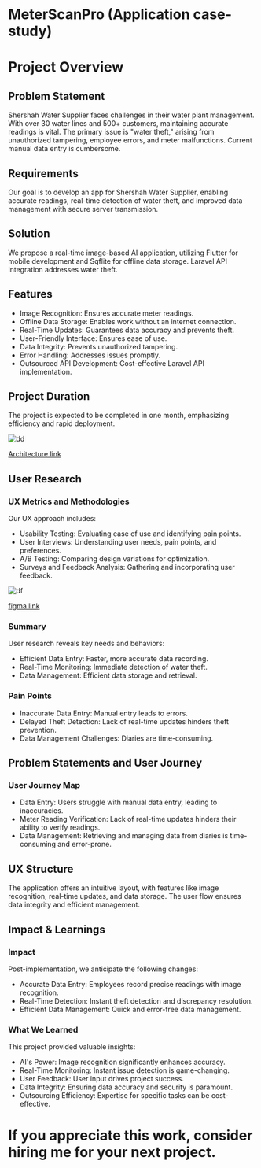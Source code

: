 # MeterScanPro (Application case-study)

# Project Overview

## Problem Statement
Shershah Water Supplier faces challenges in their water plant management. With over 30 water lines and 500+ customers, maintaining accurate readings is vital. The primary issue is "water theft," arising from unauthorized tampering, employee errors, and meter malfunctions. Current manual data entry is cumbersome.

## Requirements
Our goal is to develop an app for Shershah Water Supplier, enabling accurate readings, real-time detection of water theft, and improved data management with secure server transmission.

## Solution
We propose a real-time image-based AI application, utilizing Flutter for mobile development and Sqflite for offline data storage. Laravel API integration addresses water theft.

## Features
- Image Recognition: Ensures accurate meter readings.
- Offline Data Storage: Enables work without an internet connection.
- Real-Time Updates: Guarantees data accuracy and prevents theft.
- User-Friendly Interface: Ensures ease of use.
- Data Integrity: Prevents unauthorized tampering.
- Error Handling: Addresses issues promptly.
- Outsourced API Development: Cost-effective Laravel API implementation.

## Project Duration
The project is expected to be completed in one month, emphasizing efficiency and rapid deployment.

![dd](https://github.com/talha828/MeterScanPro/assets/61588132/21770ccd-b5a3-41f4-870d-770a7fc29b0a)


[Architecture link](https://www.figma.com/file/sJbVUgTQ5B6KhMoGdrf3ec/Untitled?type=whiteboard&node-id=0%3A1&t=6izvg2mfjJx4gS7F-1)

## User Research

### UX Metrics and Methodologies
Our UX approach includes:
- Usability Testing: Evaluating ease of use and identifying pain points.
- User Interviews: Understanding user needs, pain points, and preferences.
- A/B Testing: Comparing design variations for optimization.
- Surveys and Feedback Analysis: Gathering and incorporating user feedback.

![df](https://github.com/talha828/MeterScanPro/assets/61588132/101f7890-12ea-49d9-9ee2-a631039809b5)


[figma link](https://www.figma.com/file/1KC0LNwycCl1YKTf9opGOa/MeterScan?type=design&node-id=87%3A305&mode=design&t=WX0g3ceOEh57RSEA-1)

### Summary
User research reveals key needs and behaviors:
- Efficient Data Entry: Faster, more accurate data recording.
- Real-Time Monitoring: Immediate detection of water theft.
- Data Management: Efficient data storage and retrieval.

### Pain Points
- Inaccurate Data Entry: Manual entry leads to errors.
- Delayed Theft Detection: Lack of real-time updates hinders theft prevention.
- Data Management Challenges: Diaries are time-consuming.

## Problem Statements and User Journey
### User Journey Map
- Data Entry: Users struggle with manual data entry, leading to inaccuracies.
- Meter Reading Verification: Lack of real-time updates hinders their ability to verify readings.
- Data Management: Retrieving and managing data from diaries is time-consuming and error-prone.

## UX Structure
The application offers an intuitive layout, with features like image recognition, real-time updates, and data storage. The user flow ensures data integrity and efficient management.

## Impact & Learnings

### Impact
Post-implementation, we anticipate the following changes:
- Accurate Data Entry: Employees record precise readings with image recognition.
- Real-Time Detection: Instant theft detection and discrepancy resolution.
- Efficient Data Management: Quick and error-free data management.

### What We Learned
This project provided valuable insights:
- AI's Power: Image recognition significantly enhances accuracy.
- Real-Time Monitoring: Instant issue detection is game-changing.
- User Feedback: User input drives project success.
- Data Integrity: Ensuring data accuracy and security is paramount.
- Outsourcing Efficiency: Expertise for specific tasks can be cost-effective.

# If you appreciate this work, consider hiring me for your next project.
